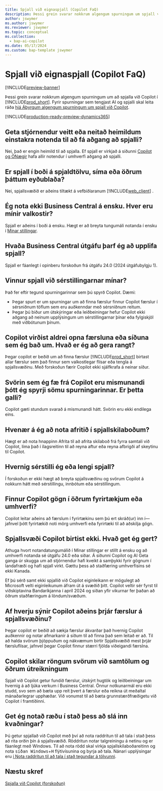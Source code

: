 ```yaml
---
title: Spjall við eignaspjall (Copilot FaQ)
description: Þessi grein svarar nokkrum algengum spurningum um spjall við Copilot í Business Central.
author: jswymer
ms.author: jswymer
ms.reviewer: jswymer
ms.topic: conceptual
ms.collection:
  - bap-ai-copilot
ms.date: 05/17/2024
ms.custom: bap-template jswymer
---
```

# <a name="chat-with-copilot-faq"></a>Spjall við eignaspjall (Copilot FaQ)

[!INCLUDE[preview-banner](includes/preview-banner.md)]

Þessi grein svarar nokkrum algengum spurningum um að spjalla við Copilot í [!INCLUDE[prod_short](includes/prod_short.md)]. Fyrir spurningar sem tengjast AI og spjalli skal leita ráða [hjá Ábyrgum algengum spurningum um spjall við Copilot](faqs-chat-with-copilot.md).

[!INCLUDE[production-ready-preview-dynamics365](includes/production-ready-preview-dynamics365.md)]

## <a name="can-admins-grant-or-deny-permission-to-individual-users-to-get-access-to-chat"></a>Geta stjórnendur veitt eða neitað heimildum einstakra notenda til að fá aðgang að spjalli?

Nei, það er engin heimild til að spjalla. Ef spjall er virkjað á síðunni [Copilot og ÓNægir](enable-ai.md) hafa allir notendur í umhverfi aðgang að spjalli.
 
## <a name="is-chat-available-on-tablet-phone-or-other-form-factors"></a>Er spjall í boði á spjaldtölvu, síma eða öðrum þáttum eyðublaða?

Nei, spjallsvæðið er aðeins tiltækt á vefbiðlaranum [!INCLUDE[web_client](includes/web_client.md)] .

## <a name="i-dont-use-business-central-in-english-what-are-my-options"></a>Ég nota ekki Business Central á ensku. Hver eru mínir valkostir?

Spjall er aðeins í boði á ensku. Hægt er að breyta tungumáli notanda í ensku í [Mínar stillingar](ui-change-basic-settings.md#language).

## <a name="which-business-central-version-do-i-need-to-experience-chat"></a>Hvaða Business Central útgáfu þarf ég að upplifa spjall?

Spjall er fáanlegt í opinberu forskoðun frá útgáfu 24.0 (2024 útgáfubylgju 1).

## <a name="does-chat-work-with-my-customizations"></a>Vinnur spjall við sérstillingarnar mínar?

Það fer eftir tegund spurningarinnar sem þú spyrð Copilot. Dæmi:

- Þegar spurt er um spurningar um að finna færslur finnur Copilot færslur í sérsniðnum töflum sem eru auðkenndar með sérsniðnum reitum.
- Þegar þú biður um útskýringar eða leiðbeiningar hefur Copilot ekki aðgang að neinum upplýsingum um sérstillingarnar þínar eða fylgiskjöl með viðbótunum þínum.

## <a name="copilot-never-seems-to-open-the-record-or-page-i-asked-for-what-am-i-doing-wrong"></a>Copilot virðist aldrei opna færsluna eða síðuna sem ég bað um. Hvað er ég að gera rangt?

Þegar copilot er beðið um að finna færslur [!INCLUDE[prod_short](includes/prod_short.md)] birtast allar færslur sem það finnur sem valkostlegar flísar eða tengla á spjallsvæðinu. Með forskoðun færir Copilot ekki sjálfkrafa á neinar síður.

## <a name="the-answers-i-get-from-copilot-vary-even-though-i-ask-the-same-question-is-it-a-bug"></a>Svörin sem ég fæ frá Copilot eru mismunandi þótt ég spyrji sömu spurningarinnar. Er þetta galli?

Copilot gæti stundum svarað á mismunandi hátt. Svörin eru ekki endilega eins.

## <a name="when-should-i-use-the-copy-function-on-chat-messages"></a>Hvenær á ég að nota afritið í spjallskilaboðum?

Hægt er að nota hnappinn Afrita til að afrita skilaboð frá fyrra samtali við Copilot, líma það í ílagsreitinn til að reyna aftur eða reyna afbrigði af skeytinu til Copilot.

## <a name="how-do-i-customize-or-extend-chat"></a>Hvernig sérstilli ég eða lengi spjall?

Í forskoðun er ekki hægt að breyta spjallsvæðinu og svörum Copilot á nokkurn hátt með sérstillingu, innbótum eða sérstillingum.

## <a name="does-copilot-find-data-in-other-companies-or-environments"></a>Finnur Copilot gögn í öðrum fyrirtækjum eða umhverfi?

Copilot leitar aðeins að færslum í fyrirtækinu sem þú ert skráð(ur) inn í&mdash; jafnvel þótt fyrirtækið noti mörg umhverfi eða fyrirtæki til að aðskilja gögn.

## <a name="the-copilot-chat-pane-doesnt-show-what-can-i-do"></a>Spjallsvæði Copilot birtist ekki. Hvað get ég gert?

Athuga hvort notandatungumálið í Mínar stillingar er stillt á ensku og að umhverfi notanda sé útgáfu 24.0 eða síðar. Á síðunni Copilot og AI Geta ganga úr skugga um að stjórnendur hafi kveikt á samþykki fyrir gögnum í landafræði og hafi spjall virkt. Gættu þess að staðfæring umhverfisins sé ekki Kanada.

Ef þú sérð samt ekki spjallið við Copilot eiginleikann er mögulegt að Microsoft velti eiginleikunum áfram út á svæðið þitt. Copilot veltir sér fyrst til viðskiptavina Bandaríkjanna í apríl 2024 og síðan yfir vikurnar fer þaðan að öðrum staðfæringum á löndum/svæðum.

## <a name="why-does-copilot-only-show-three-records-in-the-chat-pane"></a>Af hverju sýnir Copilot aðeins þrjár færslur á spjallsvæðinu?

Þegar copilot er beðið að sækja færslur ákvarðar það hvernig Copilot auðkennir og notar afmarkanir á síðum til að finna það sem leitað er að. Til að halda svörum þjöppuðum og nákvæmum birtir Spjallsvæðið mest þrjár færsluflísar, jafnvel þegar Copilot finnur stærri fjölda viðeigandi færslna.

## <a name="copilot-returns-incorrect-answers-to-totals-and-other-calculations"></a>Copilot skilar röngum svörum við samtölum og öðrum útreikningum

Spjall við Copilot getur fundið færslur, útskýrt hugtök og leiðbeiningar um hvernig á að ljúka verkum í Business Central. Önnur notkunarmál eru ekki studd, svo sem að bæta upp reit þvert á færslur eða reikna út meðaltal mánaðarlegrar upphæðar. Við vonumst til að bæta grunnstærðfræðigetu við Copilot í framtíðinni.

## <a name="can-i-use-speech-instead-of-typing-my-prompts"></a>Get ég notað ræðu í stað þess að slá inn kvaðningar?

Þú getur spjallað við Copilot með því að nota raddritun til að tala í stað þess að rita orðin þín á spjallsvæðið. Röddritun notar talgreiningu á netinu og er fáanlegt með Windows. Til að nota rödd skal virkja spjallskilaboðareitinn og nota <kbd>síðan Windows</kbd>+<kbd>H</kbd> flýtivísunina og byrja að tala. Nánari upplýsingar eru [í Nota raddritun til að tala í stað tegundar á tölvunni](https://support.microsoft.com/windows/use-voice-typing-to-talk-instead-of-type-on-your-pc-fec94565-c4bd-329d-e59a-af033fa5689f).

## <a name="next-steps"></a>Næstu skref

[Spjalla við Copilot (forskoðun)](chat-with-copilot.md)
